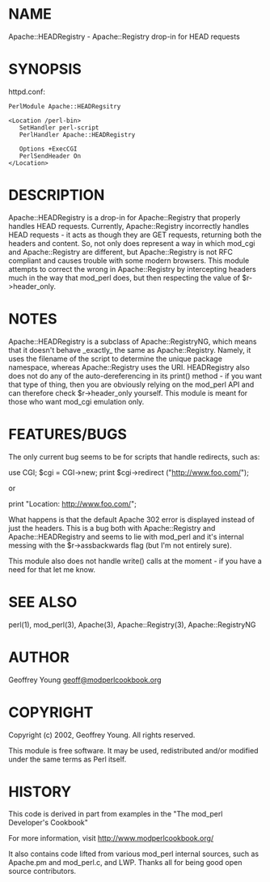 # NAME 

Apache::HEADRegistry - Apache::Registry drop-in for HEAD requests

# SYNOPSIS

httpd.conf:

    PerlModule Apache::HEADRegsitry

    <Location /perl-bin>
       SetHandler perl-script
       PerlHandler Apache::HEADRegistry

       Options +ExecCGI
       PerlSendHeader On
    </Location>  

# DESCRIPTION

Apache::HEADRegistry is a drop-in for Apache::Registry that
properly handles HEAD requests.  Currently, Apache::Registry
incorrectly handles HEAD requests - it acts as though they are
GET requests, returning both the headers and content.  So, not
only does represent a way in which mod\_cgi and Apache::Registry
are different, but Apache::Registry is not RFC compliant and
causes trouble with some modern browsers.  This module attempts
to correct the wrong in Apache::Registry by intercepting headers
much in the way that mod\_perl does, but then respecting the value 
of $r->header\_only.

# NOTES

Apache::HEADRegistry is a subclass of Apache::RegistryNG, which
means that it doesn't behave \_exactly\_ the same as Apache::Registry.
Namely, it uses the filename of the script to determine the 
unique package namespace, whereas Apache::Registry uses the URI.
HEADRegistry also does not do any of the auto-dereferencing in its
print() method - if you want that type of thing, then you are
obviously relying on the mod\_perl API and can therefore check
$r->header\_only yourself.  This module is meant for those who
want mod\_cgi emulation only.

# FEATURES/BUGS

The only current bug seems to be for scripts that handle redirects,
such as:

use CGI;
$cgi = CGI->new;
print $cgi->redirect ("http://www.foo.com/");

or 

print "Location: http://www.foo.com/";

What happens is that the default Apache 302 error is displayed
instead of just the headers.  This is a bug both with Apache::Registry
and Apache::HEADRegistry and seems to lie with mod\_perl and it's
internal messing with the $r->assbackwards flag (but I'm not entirely
sure).

This module also does not handle write() calls at the moment - if
you have a need for that let me know.

# SEE ALSO

perl(1), mod\_perl(3), Apache(3), Apache::Registry(3), 
Apache::RegistryNG

# AUTHOR

Geoffrey Young <geoff@modperlcookbook.org>

# COPYRIGHT

Copyright (c) 2002, Geoffrey Young.
All rights reserved.

This module is free software.  It may be used, redistributed
and/or modified under the same terms as Perl itself.

# HISTORY

This code is derived in part from examples in the 
"The mod\_perl Developer's Cookbook"

For more information, visit http://www.modperlcookbook.org/

It also contains code lifted from various mod\_perl internal
sources, such as Apache.pm and mod\_perl.c, and LWP.  Thanks
all for being good open source contributors.
